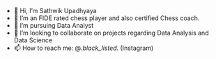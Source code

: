 - 👋 Hi, I’m Sathwik Upadhyaya
- 👀 I’m an FIDE rated chess player and also certified Chess coach.
- 🌱 I’m pursuing Data Analyst
- 💞️ I’m looking to collaborate on projects regarding Data Analysis and Data Science
- 📫 How to reach me: @_.black_listed._ (Instagram)

<!---
Sathu11/Sathu11 is a ✨ special ✨ repository because its `README.md` (this file) appears on your GitHub profile.
You can click the Preview link to take a look at your changes.
--->
